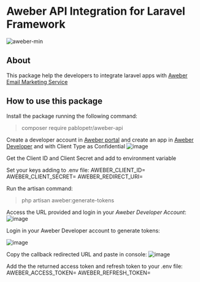 # Aweber API Integration for Laravel Framework
![aweber-min](https://user-images.githubusercontent.com/7885756/211224707-dc167997-352a-4a81-a80d-df4672cd311a.png)

## About
This package help the developers to integrate laravel apps with [Aweber Email Marketing Service](https://www.aweber.com/)

## How to use this package
Install the package running the following command:
> composer require pablopetr/aweber-api

Create a developer account in [Aweber portal](https://labs.aweber.com/) and create an app in [Aweber Developer](https://labs.aweber.com/apps) and with Client Type as Confidential
![image](https://user-images.githubusercontent.com/7885756/211225068-8fe04a6c-e9c7-4016-9201-7fb3f8e261f2.png)

Get the Client ID and Client Secret and add to environment variable

Set your keys adding to .env file:
AWEBER_CLIENT_ID=
AWEBER_CLIENT_SECRET=
AWEBER_REDIRECT_URI=

Run the artisan command:
> php artisan aweber:generate-tokens

Access the URL provided and login in your *Aweber Developer Account*:
![image](https://user-images.githubusercontent.com/7885756/211225212-e2225813-8f53-419f-9621-d0da18471a81.png)

Login in your Aweber Developer account to generate tokens:

![image](https://user-images.githubusercontent.com/7885756/211225401-5687f350-38fc-476d-a2cf-8778a9880794.png)

Copy the callback redirected URL and paste in console:
![image](https://user-images.githubusercontent.com/7885756/211225520-dc27bff8-b587-4f3b-8cb8-430968f297dd.png)

Add the the returned access token and refresh token to your .env file:
AWEBER_ACCESS_TOKEN=
AWEBER_REFRESH_TOKEN=

